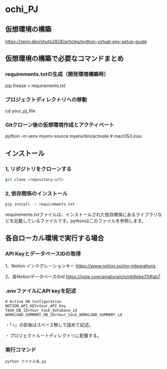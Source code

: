 # ochi_PJ
## 仮想環境の構築
https://zenn.dev/shuto2828/articles/python-virtual-env-setup-guide

## 仮想環境の構築で必要なコマンドまとめ
### requirements.txtの生成（開発環境構築時）
pip freeze > requirements.txt

### プロジェクトディレクトリへの移動
cd your_pj_file

### Gitクローン後の仮想環境作成とアクティベート
python -m venv myenv
source myenv/bin/activate  # macOS/Linux

## インストール
### 1, リポジトリをクローンする
```bash
git clone <repository-url>
```
### 2, 依存関係のインストール
```bash
pip install -r requirements.txt
```
requirements.txtファイルは、インストールされた依存関係にあるライブラリなどを記載しているファイルです。pythonはこのファイルを参照します。

## 各自ローカル環境で実行する場合
### API KeyとデータベースIDの取得

1、Notion インテグレーションキー
https://www.notion.so/my-integrations

2、各Notionデータベースのid
https://note.com/amatyrain/n/nb9ebe31dfab7

### .envファイルにAPI keyを記述
```env
# Active DB Configuration
NOTION_API_KEY=Your_API_Key
TASK_DB_ID=Your_task_database_id
WORKLOAD_SUMMARY_DB_ID=Your_task_WORKLOAD_SUMMARY_id
```
・「=」の前後はスペース無しで詰めて記述。

・プロジェクトルートディレクトリに配置する。

### 実行コマンド
```
python ファイル名.py
```
